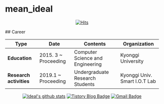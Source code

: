 # mean_ideal
<div align=center>
  
[![Hits](https://hits.seeyoufarm.com/api/count/incr/badge.svg?url=https%3A%2F%2Fgithub.com%2Fd9249&count_bg=%23F73838&title_bg=%23555555&icon=github.svg&icon_color=%23FFFFFF&title=Hits&edge_flat=false)](https://hits.seeyoufarm.com)

</div>
## Career

| **Type** | **Date**| **Contents**| **Organization**|
|---|---|---|---|
|**Education**|2015. 3 ~ Proceeding|Computer Science and Engineering|Kyonggi University|
|**Research activities**|2019.1 ~ Proceeding|Undergraduate Research Students|Kyonggi Univ. Smart I.O.T Lab|

<div align=center>

[![Ideal's github stats](https://github-readme-stats.vercel.app/api?username=d9249)](https://github.com/anuraghazra/github-readme-stats)
[![Tistory Blog Badge](http://img.shields.io/badge/-Tech%20blog-black?style=flat-square&logo=github&link=https://d9249.github.io/)](https://d9249.tistory.com)
[![Gmail Badge](https://img.shields.io/badge/Gmail-d14836?style=flat-square&logo=Gmail&logoColor=white&link=mailto:d9249@kyonggi.ac.kr)](mailto:d9249@kyonggi.ac.kr)

</div>
